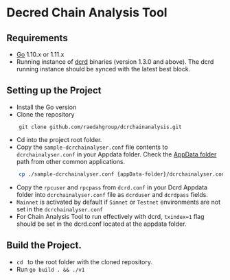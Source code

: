 # Decred Chain Analysis Tool


## Requirements
- [Go](https://golang.org/dl/) 1.10.x or 1.11.x
- Running instance of [dcrd](https://docs.decred.org/advanced/manual-cli-install/) binaries (version 1.3.0 and above).
The dcrd running instance should be synced with the latest best block.


## Setting up the Project
- Install the Go version
- Clone the repository
```git
    git clone github.com/raedahgroup/dcrchainanalysis.git
```
- Cd into the project root folder.
- Copy the `sample-dcrchainalyser.conf` file contents to `dcrchainalyser.conf` in your Appdata folder.
Check the [AppData folder](https://docs.decred.org/getting-started/startup-basics/) path from other common applications.
```bash
    cp ./sample-dcrchainalyser.conf {appData-folder}/dcrchainalyser.conf
```
- Copy the `rpcuser` and `rpcpass` from `dcrd.conf` in your Dcrd Appdata folder into `dcrchainalyser.conf` file as `dcrduser` and `dcrdpass` fields.
- `Mainnet` is activated by default if `Simnet` or `Testnet` environments are not set in the `dcrchainalyser.conf`
- For Chain Analysis Tool to run effectively with dcrd, `txindex=1` flag should be set in the dcrd.conf located at the appdata folder.


## Build the Project.
- `cd ` to the root folder with the cloned repository.
- Run `go build . && ./v1` 

